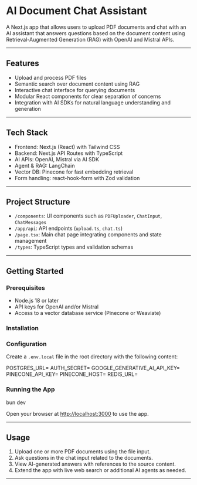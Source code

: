 # AI Document Chat Assistant

A Next.js app that allows users to upload PDF documents and chat with an AI assistant that answers questions based on the document content using Retrieval-Augmented Generation (RAG) with OpenAI and Mistral APIs.

---

## Features

- Upload and process PDF files
- Semantic search over document content using RAG
- Interactive chat interface for querying documents
- Modular React components for clear separation of concerns
- Integration with AI SDKs for natural language understanding and generation

---

## Tech Stack

- Frontend: Next.js (React) with Tailwind CSS
- Backend: Next.js API Routes with TypeScript
- AI APIs: OpenAI, Mistral via AI SDK
- Agent & RAG: LangChain 
- Vector DB: Pinecone for fast embedding retrieval
- Form handling: react-hook-form with Zod validation

---

## Project Structure

- `/components`: UI components such as `PDFUploader`, `ChatInput`, `ChatMessages`
- `/app/api`: API endpoints (`upload.ts`, `chat.ts`)
- `/page.tsx`: Main chat page integrating components and state management
- `/types`: TypeScript types and validation schemas

---

## Getting Started

### Prerequisites

- Node.js 18 or later
- API keys for OpenAI and/or Mistral
- Access to a vector database service (Pinecone or Weaviate)

### Installation


### Configuration

Create a `.env.local` file in the root directory with the following content:

POSTGRES_URL=
AUTH_SECRET=
GOOGLE_GENERATIVE_AI_API_KEY=
PINECONE_API_KEY=
PINECONE_HOST=
REDIS_URL=


### Running the App

bun dev


Open your browser at [http://localhost:3000](http://localhost:3000) to use the app.

---

## Usage

1. Upload one or more PDF documents using the file input.
2. Ask questions in the chat input related to the documents.
3. View AI-generated answers with references to the source content.
4. Extend the app with live web search or additional AI agents as needed.

---
